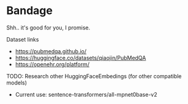# Bandage
Shh..  it's good for you, I promise.

Dataset links 
- https://pubmedqa.github.io/
- https://huggingface.co/datasets/qiaojin/PubMedQA
- https://openehr.org/platform/

TODO:
Research other HuggingFaceEmbedings (for other compatible models)
- Current use: sentence-transformers/all-mpnet0base-v2

